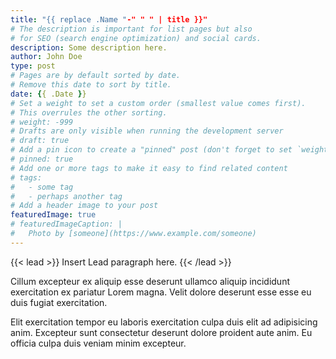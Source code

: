 ```yaml
---
title: "{{ replace .Name "-" " " | title }}"
# The description is important for list pages but also
# for SEO (search engine optimization) and social cards.
description: Some description here.
author: John Doe
type: post
# Pages are by default sorted by date.
# Remove this date to sort by title.
date: {{ .Date }}
# Set a weight to set a custom order (smallest value comes first).
# This overrules the other sorting. 
# weight: -999
# Drafts are only visible when running the development server
# draft: true
# Add a pin icon to create a "pinned" post (don't forget to set `weight` too) 
# pinned: true
# Add one or more tags to make it easy to find related content 
# tags:
#   - some tag
#   - perhaps another tag
# Add a header image to your post
featuredImage: true
# featuredImageCaption: |
#   Photo by [someone](https://www.example.com/someone)
---
```


{{< lead >}}
Insert Lead paragraph here.
{{< /lead >}}

Cillum excepteur ex aliquip esse deserunt ullamco aliquip incididunt
exercitation ex pariatur Lorem magna. Velit dolore deserunt esse esse eu duis
fugiat exercitation.

Elit exercitation tempor eu laboris exercitation culpa duis elit ad adipisicing
anim. Excepteur sunt consectetur deserunt dolore proident aute anim. Eu officia
culpa duis veniam minim excepteur.
